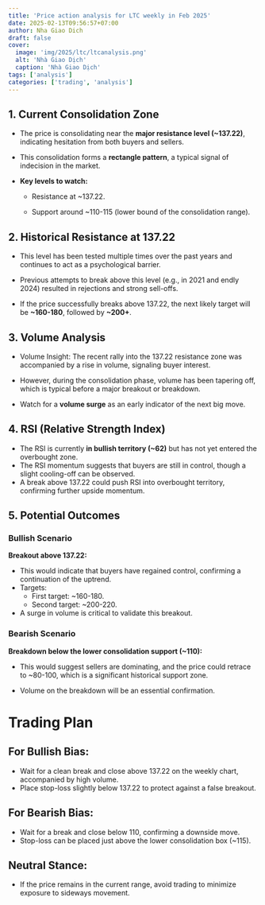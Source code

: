 ```yaml
---
title: 'Price action analysis for LTC weekly in Feb 2025'
date: 2025-02-13T09:56:57+07:00
author: Nha Giao Dich
draft: false
cover:
  image: 'img/2025/ltc/ltcanalysis.png'
  alt: 'Nhà Giao Dịch'
  caption: 'Nhà Giao Dịch'
tags: ['analysis']
categories: ['trading', 'analysis']
---
```


## 1. Current Consolidation Zone

- The price is consolidating near the **major resistance level (~137.22)**, indicating hesitation from both buyers and sellers.

- This consolidation forms a **rectangle pattern**, a typical signal of indecision in the market.

- **Key levels to watch:**

  - Resistance at ~137.22.

  - Support around ~110-115 (lower bound of the consolidation range).

## 2. Historical Resistance at 137.22

- This level has been tested multiple times over the past years and continues to act as a psychological barrier.

- Previous attempts to break above this level (e.g., in 2021 and endly 2024) resulted in rejections and strong sell-offs.

- If the price successfully breaks above 137.22, the next likely target will be **~160-180**, followed by **~200+**.

## 3. Volume Analysis

- Volume Insight: The recent rally into the 137.22 resistance zone was accompanied by a rise in volume, signaling buyer interest.

- However, during the consolidation phase, volume has been tapering off, which is typical before a major breakout or breakdown.

- Watch for a **volume surge** as an early indicator of the next big move.

## 4. RSI (Relative Strength Index)

- The RSI is currently **in bullish territory (~62)** but has not yet entered the overbought zone.
- The RSI momentum suggests that buyers are still in control, though a slight cooling-off can be observed.
- A break above 137.22 could push RSI into overbought territory, confirming further upside momentum.

## 5. Potential Outcomes

### Bullish Scenario

**Breakout above 137.22:**

- This would indicate that buyers have regained control, confirming a continuation of the uptrend.
- Targets:
  - First target: ~160-180.
  - Second target: ~200-220.
- A surge in volume is critical to validate this breakout.

### Bearish Scenario

**Breakdown below the lower consolidation support (~110):**

- This would suggest sellers are dominating, and the price could retrace to ~80-100, which is a significant historical support zone.

- Volume on the breakdown will be an essential confirmation.

# Trading Plan

## For Bullish Bias:

- Wait for a clean break and close above 137.22 on the weekly chart, accompanied by high volume.
- Place stop-loss slightly below 137.22 to protect against a false breakout.

## For Bearish Bias:

- Wait for a break and close below 110, confirming a downside move.
- Stop-loss can be placed just above the lower consolidation box (~115).

## Neutral Stance:

- If the price remains in the current range, avoid trading to minimize exposure to sideways movement.
